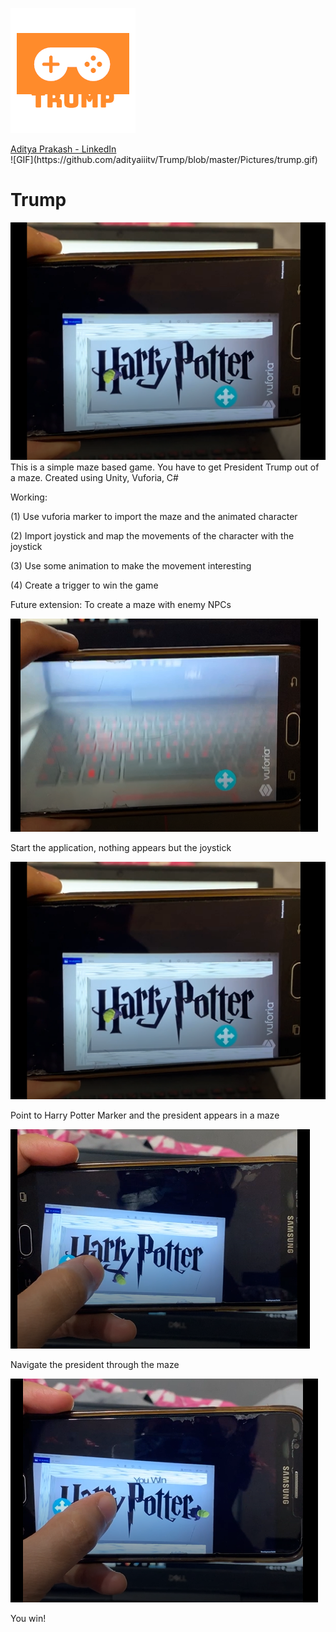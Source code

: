 ![](https://github.com/adityaiiitv/Trump/blob/master/Pictures/b28ce487-4617-4343-9b1c-bdb2cb5b8123.png)
<div class="LI-profile-badge"  data-version="v1" data-size="medium" data-locale="en_US" data-type="vertical" data-theme="light" data-vanity="aditya-prakash-74039b14b"><a class="LI-simple-link" href='https://www.linkedin.com/in/aditya-prakash-74039b14b?trk=profile-badge'>Aditya Prakash - LinkedIn</a></div>
![GIF](https://github.com/adityaiiitv/Trump/blob/master/Pictures/trump.gif)

# Trump
![The](https://github.com/adityaiiitv/Trump/blob/master/Pictures/2.PNG)
This is a simple maze based game. You have to get President Trump out of a maze. Created using Unity, Vuforia, C#

Working:

(1) Use vuforia marker to import the maze and the animated character

(2) Import joystick and map the movements of the character with the joystick

(3) Use some animation to make the movement interesting

(4) Create a trigger to win the game


Future extension: To create a maze with enemy NPCs

![](https://github.com/adityaiiitv/Trump/blob/master/Pictures/1.PNG)

Start the application, nothing appears but the joystick



![The President is here](https://github.com/adityaiiitv/Trump/blob/master/Pictures/2.PNG)

Point to Harry Potter Marker and the president appears in a maze



![](https://github.com/adityaiiitv/Trump/blob/master/Pictures/3.PNG)

Navigate the president through the maze



![](https://github.com/adityaiiitv/Trump/blob/master/Pictures/4.PNG)

You win!



